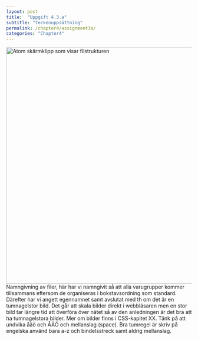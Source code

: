 ```yaml
---
layout: post
title:  "Uppgift 4.3.a"
subtitle: "Teckenuppsättning"
permalink: /chapter4/assignment3a/
categories: "Chapter4"
---
```

<img src="{{ site.url | append:site.baseurl}}/assets/images/chapter2-assignment1c.PNG" alt="Atom skärmklipp som visar filstrukturen" style="width:  40rem;"/>
<figcaption>Namngivning av filer, här har vi namngivit så att alla varugrupper kommer tillsammans eftersom de organiseras i bokstavsordning som standard. Därefter har vi angett egennamnet samt avslutat med th om det är en tumnagelstor bild. Det går att skala bilder direkt i webbläsaren men en stor bild tar längre tid att överföra över nätet så av den anledningen är det bra att ha tumnagelstora bilder. Mer om bilder finns i CSS-kapitet XX. Tänk på att undvika åäö och ÅÄÖ och mellanslag (space). Bra tumregel är skriv på engelska använd bara a-z och bindelsstreck samt aldrig mellanslag. </figcaption>
